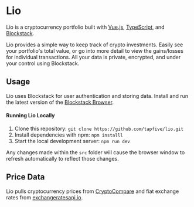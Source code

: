 # Lio

Lio is a cryptocurrency portfolio built with <a href='https://vuejs.org/'>Vue.js</a>, <a href='https://www.typescriptlang.org/'>TypeScript</a>, and <a href='https://blockstack.org/'>Blockstack</a>.

Lio provides a simple way to keep track of crypto investments. Easily see your portfolio's total value, or go into more detail to view the gains/losses for individual transactions. All your data is private, encrypted, and under your control using Blockstack.

## Usage

Lio uses Blockstack for user authentication and storing data. Install and run the latest version of the <a href='https://blockstack.org/install/'>Blockstack Browser</a>.

#### Running Lio Locally

1. Clone this repository: `git clone https://github.com/tapfive/lio.git`
2. Install dependencies with npm: `npm installl`
3. Start the local development server: `npm run dev`

Any changes made within the `src` folder will cause the browser window to refresh automatically to reflect those changes.

## Price Data

Lio pulls cryptocurrency prices from <a href='https://www.cryptocompare.com/'>CryptoCompare</a> and fiat exchange rates from <a href='https://exchangeratesapi.io/'>exchangeratesapi.io</a>.

